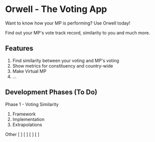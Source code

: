 # Orwell - The Voting App

Want to know how your MP is performing? Use Orwell today!

Find out your MP's vote track record, similarity to you and much more.


## Features

1. Find similarity between your voting and MP's voting
2. Show metrics for constituency and country-wide
3. Make Virtual MP
4. ...

## Development Phases (To Do)

Phase 1 - Voting Similarity
1. Framework
2. Implementation
3. Extrapolations

Other
[ ]
[ ]
[ ]
[ ]
